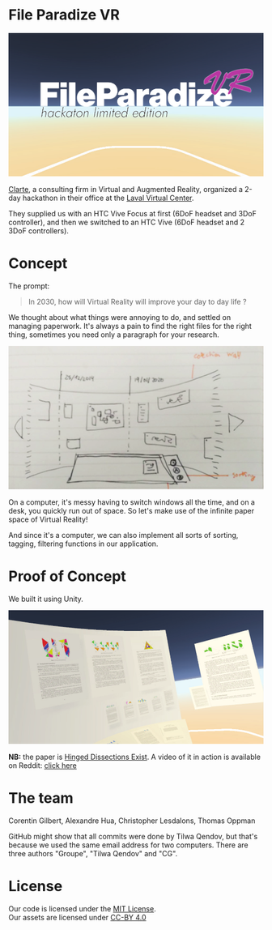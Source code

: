 # File Paradize VR

![](img/title.png)

[Clarte](https://www.clarte-lab.fr), a consulting firm in Virtual and Augmented Reality, organized a 2-day hackathon in their office at the [Laval Virtual Center](http://http://lavalvirtualcenter.com/en/).

They supplied us with an HTC Vive Focus at first (6DoF headset and 3DoF controller), and then we switched to an HTC Vive (6DoF headset and 2 3DoF controllers).

# Concept

The prompt:

> In 2030, how will Virtual Reality will improve your day to day life ?

We thought about what things were annoying to do, and settled on managing paperwork. It's always a pain to find the right files for the right thing, sometimes you need only a paragraph for your research.

![](img/concept.png)

On a computer, it's messy having to switch windows all the time, and on a desk, you quickly run out of space. So let's make use of the infinite paper space of Virtual Reality!

And since it's a computer, we can also implement all sorts of sorting, tagging, filtering functions in our application.

# Proof of Concept

We built it using Unity.

![](img/preview.png)

**NB:** the paper is [Hinged Dissections Exist](https://arxiv.org/abs/0712.2094v1). A video of it in action is available on Reddit: [click here](https://www.reddit.com/r/interestingasfuck/comments/bd56eq/hinged_dissections_between_a_triangle_a_square/)

# The team

Corentin Gilbert, Alexandre Hua, Christopher Lesdalons, Thomas Oppman

GitHub might show that all commits were done by Tilwa Qendov, but that's because we used the same email address for two computers. There are three authors "Groupe", "Tilwa Qendov" and "CG".

# License

Our code is licensed under the [MIT License](LICENSE).  
Our assets are licensed under [CC-BY 4.0](https://creativecommons.org/licenses/by/4.0/)
